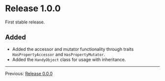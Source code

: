 # Release 1.0.0

First stable release.

## Added

- Added the accessor and mutator functionality through traits `HasPropertyAccessor` and `HasPropertyMutator`.
- Added the `HandyObject` class for usage with inheritance.

---
Previous: [Release 0.0.0](CHANGELOG-0.0.0.md)
